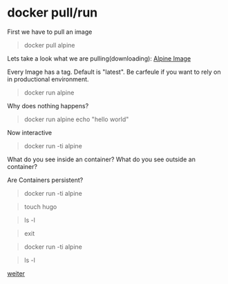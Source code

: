 # docker pull/run
First we have to pull an image
>docker pull alpine

Lets take a look what we are pulling(downloading):
[Alpine Image](https://hub.docker.com/_/alpine/) 

Every Image has a tag. Default is "latest". Be carfeule if you want to rely on in productional environment.

>docker run alpine

Why does nothing happens?

> docker run alpine echo "hello world"

Now interactive

> docker run -ti alpine

What do you see inside an container? What do you see outside an container?

Are Containers persistent?
> docker run -ti alpine

> touch hugo

> ls -l

> exit

> docker run -ti alpine

> ls -l

[weiter](https://github.com/JohnnyW74/docker-workshop/blob/master/docker_image_ps.md) 
